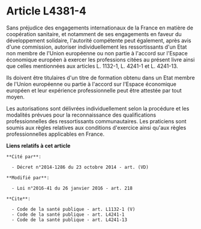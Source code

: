 # Article L4381-4

Sans préjudice des engagements internationaux de la France en matière de coopération sanitaire, et notamment de ses
engagements en faveur du développement solidaire, l'autorité compétente peut également, après avis d'une commission,
autoriser individuellement les ressortissants d'un Etat non membre de l'Union européenne ou non partie à l'accord sur
l'Espace économique européen à exercer les professions citées au présent livre ainsi que celles mentionnées aux articles L.
1132-1, L. 4241-1 et L. 4241-13. 

Ils doivent être titulaires d'un titre de formation obtenu dans un Etat membre de l'Union européenne ou partie à l'accord sur
l'Espace économique européen et leur expérience professionnelle peut être attestée par tout moyen. 

Les autorisations sont délivrées individuellement selon la procédure et les modalités prévues pour la reconnaissance des
qualifications professionnelles des ressortissants communautaires. Les praticiens sont soumis aux règles relatives aux
conditions d'exercice ainsi qu'aux règles professionnelles applicables en France.

**Liens relatifs à cet article**

	**Cité par**:

	  - Décret n°2014-1286 du 23 octobre 2014 - art. (VD)

	**Modifié par**:

	  - Loi n°2016-41 du 26 janvier 2016 - art. 218

	**Cite**:

	  - Code de la santé publique - art. L1132-1 (V)
	  - Code de la santé publique - art. L4241-1
	  - Code de la santé publique - art. L4241-13
